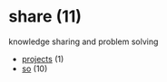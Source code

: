 # share (11)
knowledge sharing and problem solving

+ [projects](projects/README.md) (1)
+ [so](so/README.md) (10)
